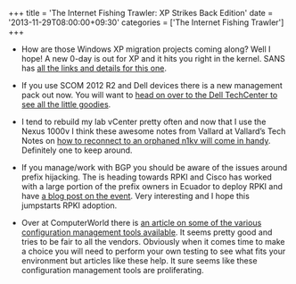 +++
title = 'The Internet Fishing Trawler: XP Strikes Back Edition'
date = '2013-11-29T08:00:00+09:30'
categories = ['The Internet Fishing Trawler']
+++

* How are those Windows XP migration projects coming along? Well I hope! A
    new 0-day is out for XP and it hits you right in the kernel. SANS has
    [all the links and details for this one](https://isc.sans.edu/diary/Microsoft+Security+Advisory+%282914486%29%3A+Vulnerability+in+Microsoft+Windows+Kernel+0+day+exploit+in+wild/17117).

* If you use SCOM 2012 R2 and Dell devices there is a new management pack
    out now. You will want to
    [head on over to the Dell TechCenter to see all the little goodies](http://en.community.dell.com/techcenter/b/techcenter/archive/2013/11/27/dell-management-packs-now-support-microsoft-system-center-2012-r2.aspx).

* I tend to rebuild my lab vCenter pretty often and now that I use the Nexus
    1000v I think these awesome notes from Vallard at Vallard&#8217;s Tech
    Notes on
    [how to reconnect to an orphaned n1kv will come in handy](http://benincosa.com/blog/?p=808).
    Definitely one to keep around.

* If you manage/work with BGP you should be aware of the issues around
    prefix hijacking. The is heading towards RPKI and Cisco has worked with a
    large portion of the prefix owners in Ecuador to deploy RPKI and have
    [a blog post on the event](http://blogs.cisco.com/perspectives/securing-critical-internet-infrastructure-a-rpki-case-study-in-ecuador/).
    Very interesting and I hope this jumpstarts RPKI adoption.

* Over at ComputerWorld there is
    [an article on some of the various configuration management tools available](http://news.idg.no/cw/art.cfm?id=D21968B0-EE1C-1249-85D672B34C0DA5BB).
    It seems pretty good and tries to be fair to all the vendors. Obviously
    when it comes time to make a choice you will need to perform your own
    testing to see what fits your environment but articles like these help. It
    sure seems like these configuration management tools are proliferating.
